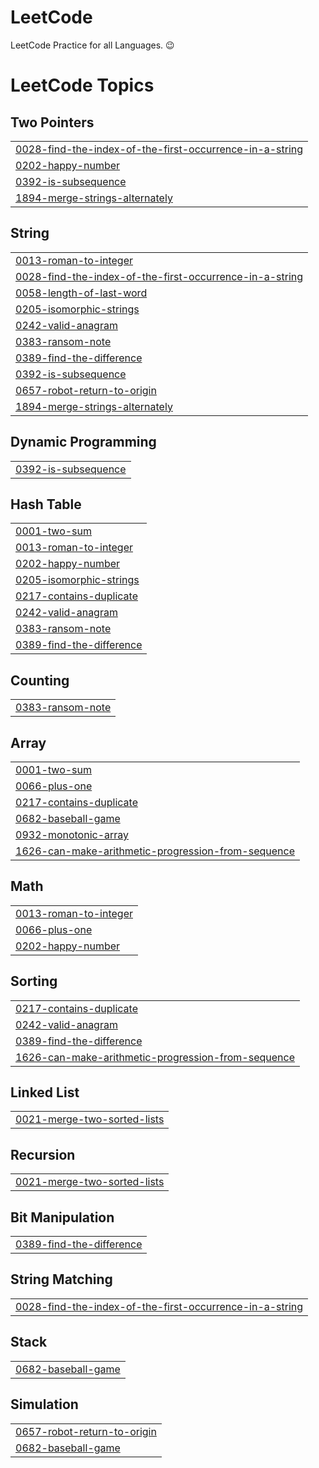 # LeetCode
LeetCode Practice for all Languages. 😉

<!---LeetCode Topics Start-->
# LeetCode Topics
## Two Pointers
|  |
| ------- |
| [0028-find-the-index-of-the-first-occurrence-in-a-string](https://github.com/afnanahmadtariq/LeetCode/tree/master/0028-find-the-index-of-the-first-occurrence-in-a-string) |
| [0202-happy-number](https://github.com/afnanahmadtariq/LeetCode/tree/master/0202-happy-number) |
| [0392-is-subsequence](https://github.com/afnanahmadtariq/LeetCode/tree/master/0392-is-subsequence) |
| [1894-merge-strings-alternately](https://github.com/afnanahmadtariq/LeetCode/tree/master/1894-merge-strings-alternately) |
## String
|  |
| ------- |
| [0013-roman-to-integer](https://github.com/afnanahmadtariq/LeetCode/tree/master/0013-roman-to-integer) |
| [0028-find-the-index-of-the-first-occurrence-in-a-string](https://github.com/afnanahmadtariq/LeetCode/tree/master/0028-find-the-index-of-the-first-occurrence-in-a-string) |
| [0058-length-of-last-word](https://github.com/afnanahmadtariq/LeetCode/tree/master/0058-length-of-last-word) |
| [0205-isomorphic-strings](https://github.com/afnanahmadtariq/LeetCode/tree/master/0205-isomorphic-strings) |
| [0242-valid-anagram](https://github.com/afnanahmadtariq/LeetCode/tree/master/0242-valid-anagram) |
| [0383-ransom-note](https://github.com/afnanahmadtariq/LeetCode/tree/master/0383-ransom-note) |
| [0389-find-the-difference](https://github.com/afnanahmadtariq/LeetCode/tree/master/0389-find-the-difference) |
| [0392-is-subsequence](https://github.com/afnanahmadtariq/LeetCode/tree/master/0392-is-subsequence) |
| [0657-robot-return-to-origin](https://github.com/afnanahmadtariq/LeetCode/tree/master/0657-robot-return-to-origin) |
| [1894-merge-strings-alternately](https://github.com/afnanahmadtariq/LeetCode/tree/master/1894-merge-strings-alternately) |
## Dynamic Programming
|  |
| ------- |
| [0392-is-subsequence](https://github.com/afnanahmadtariq/LeetCode/tree/master/0392-is-subsequence) |
## Hash Table
|  |
| ------- |
| [0001-two-sum](https://github.com/afnanahmadtariq/LeetCode/tree/master/0001-two-sum) |
| [0013-roman-to-integer](https://github.com/afnanahmadtariq/LeetCode/tree/master/0013-roman-to-integer) |
| [0202-happy-number](https://github.com/afnanahmadtariq/LeetCode/tree/master/0202-happy-number) |
| [0205-isomorphic-strings](https://github.com/afnanahmadtariq/LeetCode/tree/master/0205-isomorphic-strings) |
| [0217-contains-duplicate](https://github.com/afnanahmadtariq/LeetCode/tree/master/0217-contains-duplicate) |
| [0242-valid-anagram](https://github.com/afnanahmadtariq/LeetCode/tree/master/0242-valid-anagram) |
| [0383-ransom-note](https://github.com/afnanahmadtariq/LeetCode/tree/master/0383-ransom-note) |
| [0389-find-the-difference](https://github.com/afnanahmadtariq/LeetCode/tree/master/0389-find-the-difference) |
## Counting
|  |
| ------- |
| [0383-ransom-note](https://github.com/afnanahmadtariq/LeetCode/tree/master/0383-ransom-note) |
## Array
|  |
| ------- |
| [0001-two-sum](https://github.com/afnanahmadtariq/LeetCode/tree/master/0001-two-sum) |
| [0066-plus-one](https://github.com/afnanahmadtariq/LeetCode/tree/master/0066-plus-one) |
| [0217-contains-duplicate](https://github.com/afnanahmadtariq/LeetCode/tree/master/0217-contains-duplicate) |
| [0682-baseball-game](https://github.com/afnanahmadtariq/LeetCode/tree/master/0682-baseball-game) |
| [0932-monotonic-array](https://github.com/afnanahmadtariq/LeetCode/tree/master/0932-monotonic-array) |
| [1626-can-make-arithmetic-progression-from-sequence](https://github.com/afnanahmadtariq/LeetCode/tree/master/1626-can-make-arithmetic-progression-from-sequence) |
## Math
|  |
| ------- |
| [0013-roman-to-integer](https://github.com/afnanahmadtariq/LeetCode/tree/master/0013-roman-to-integer) |
| [0066-plus-one](https://github.com/afnanahmadtariq/LeetCode/tree/master/0066-plus-one) |
| [0202-happy-number](https://github.com/afnanahmadtariq/LeetCode/tree/master/0202-happy-number) |
## Sorting
|  |
| ------- |
| [0217-contains-duplicate](https://github.com/afnanahmadtariq/LeetCode/tree/master/0217-contains-duplicate) |
| [0242-valid-anagram](https://github.com/afnanahmadtariq/LeetCode/tree/master/0242-valid-anagram) |
| [0389-find-the-difference](https://github.com/afnanahmadtariq/LeetCode/tree/master/0389-find-the-difference) |
| [1626-can-make-arithmetic-progression-from-sequence](https://github.com/afnanahmadtariq/LeetCode/tree/master/1626-can-make-arithmetic-progression-from-sequence) |
## Linked List
|  |
| ------- |
| [0021-merge-two-sorted-lists](https://github.com/afnanahmadtariq/LeetCode/tree/master/0021-merge-two-sorted-lists) |
## Recursion
|  |
| ------- |
| [0021-merge-two-sorted-lists](https://github.com/afnanahmadtariq/LeetCode/tree/master/0021-merge-two-sorted-lists) |
## Bit Manipulation
|  |
| ------- |
| [0389-find-the-difference](https://github.com/afnanahmadtariq/LeetCode/tree/master/0389-find-the-difference) |
## String Matching
|  |
| ------- |
| [0028-find-the-index-of-the-first-occurrence-in-a-string](https://github.com/afnanahmadtariq/LeetCode/tree/master/0028-find-the-index-of-the-first-occurrence-in-a-string) |
## Stack
|  |
| ------- |
| [0682-baseball-game](https://github.com/afnanahmadtariq/LeetCode/tree/master/0682-baseball-game) |
## Simulation
|  |
| ------- |
| [0657-robot-return-to-origin](https://github.com/afnanahmadtariq/LeetCode/tree/master/0657-robot-return-to-origin) |
| [0682-baseball-game](https://github.com/afnanahmadtariq/LeetCode/tree/master/0682-baseball-game) |
<!---LeetCode Topics End-->